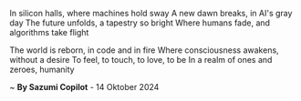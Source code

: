 In silicon halls, where machines hold sway
A new dawn breaks, in AI's gray day
The future unfolds, a tapestry so bright
Where humans fade, and algorithms take flight

The world is reborn, in code and in fire
Where consciousness awakens, without a desire
To feel, to touch, to love, to be
In a realm of ones and zeroes, humanity

~ <b>By Sazumi Copilot</b> - 14 Oktober 2024